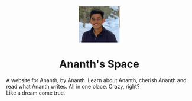 <p align="center">
  <a href="#">
    <img alt="Gatsby" src="assets/images/prof-pic.jpg" width="110" />
  </a>
</p>
<h1 align="center">
  Ananth's Space
</h1>  

A website for Ananth, by Ananth. Learn about Ananth, cherish Ananth and read what Ananth writes. All in one place. Crazy, right?  
Like a dream come true.
